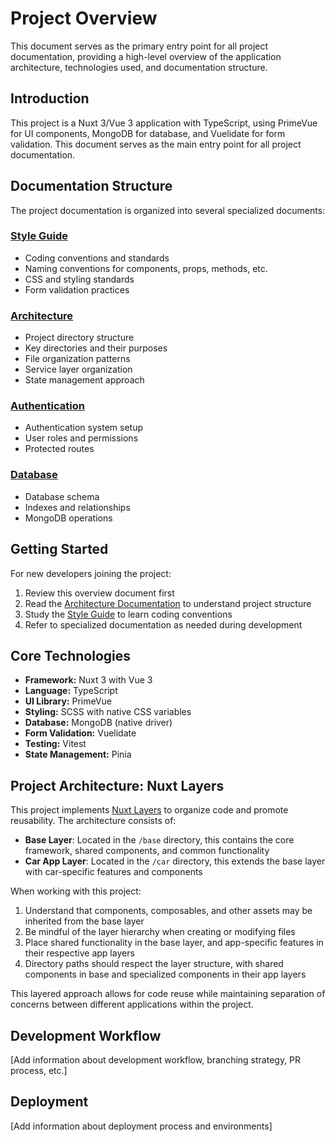 # Project Overview

This document serves as the primary entry point for all project documentation, providing a high-level overview of the application architecture, technologies used, and documentation structure.

## Introduction

This project is a Nuxt 3/Vue 3 application with TypeScript, using PrimeVue for UI components, MongoDB for database, and Vuelidate for form validation. This document serves as the main entry point for all project documentation.

## Documentation Structure

The project documentation is organized into several specialized documents:

### [Style Guide](./STYLE_GUIDE.md)
- Coding conventions and standards
- Naming conventions for components, props, methods, etc.
- CSS and styling standards
- Form validation practices

### [Architecture](./architecture/ARCHITECTURE.md)
- Project directory structure
- Key directories and their purposes
- File organization patterns
- Service layer organization
- State management approach

### [Authentication](./auth/AUTH.md)
- Authentication system setup
- User roles and permissions
- Protected routes

### [Database](./database/DATABASE.md)
- Database schema
- Indexes and relationships
- MongoDB operations

## Getting Started

For new developers joining the project:

1. Review this overview document first
2. Read the [Architecture Documentation](./architecture/ARCHITECTURE.md) to understand project structure
3. Study the [Style Guide](./STYLE_GUIDE.md) to learn coding conventions
4. Refer to specialized documentation as needed during development

## Core Technologies

- **Framework:** Nuxt 3 with Vue 3
- **Language:** TypeScript
- **UI Library:** PrimeVue
- **Styling:** SCSS with native CSS variables
- **Database:** MongoDB (native driver)
- **Form Validation:** Vuelidate
- **Testing:** Vitest
- **State Management:** Pinia

## Project Architecture: Nuxt Layers

This project implements [Nuxt Layers](https://nuxt.com/docs/getting-started/layers) to organize code and promote reusability. The architecture consists of:

- **Base Layer**: Located in the `/base` directory, this contains the core framework, shared components, and common functionality
- **Car App Layer**: Located in the `/car` directory, this extends the base layer with car-specific features and components

When working with this project:
1. Understand that components, composables, and other assets may be inherited from the base layer
2. Be mindful of the layer hierarchy when creating or modifying files
3. Place shared functionality in the base layer, and app-specific features in their respective app layers
4. Directory paths should respect the layer structure, with shared components in base and specialized components in their app layers

This layered approach allows for code reuse while maintaining separation of concerns between different applications within the project.

## Development Workflow

[Add information about development workflow, branching strategy, PR process, etc.]

## Deployment

[Add information about deployment process and environments]
